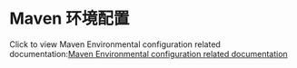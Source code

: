 # Maven 环境配置

Click to view Maven Environmental configuration related documentation:[Maven Environmental configuration related documentation](/manual/maven_config.md)